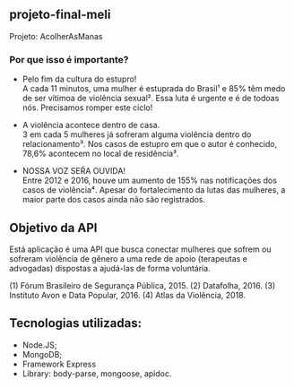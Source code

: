 ## projeto-final-meli
Projeto: AcolherAsManas<br/>

### Por que isso é importante?

- Pelo fim da cultura do estupro!<br/>
A cada 11 minutos, uma mulher é estuprada do Brasil¹ e 85% têm medo de ser vítimoa de violência sexual². Essa luta é urgente e é de todoas nós. Precisamos romper este ciclo!

- A violência acontece dentro de casa. <br/>
3 em cada 5 mulheres já sofreram alguma violência dentro do relacionamento³. Nos casos de estupro em que o autor é conhecido, 78,6% acontecem no local de residência³.

- NOSSA VOZ SEŔA OUVIDA!<br/>
Entre 2012 e 2016, houve um aumento de 155% nas notificações dos casos de violência⁴. Apesar do fortalecimento da lutas das mulheres, a maior parte dos casos ainda não são registrados.

## Objetivo da API
Está aplicação é uma API que busca conectar  mulheres que sofrem ou sofreram violência de gênero a uma rede de apoio (terapeutas e advogadas) dispostas a ajudá-las de forma voluntária.

(1) Fórum Brasileiro de Segurança Pública, 2015. (2) Datafolha, 2016. (3) Instituto Avon e Data Popular, 2016. (4) Atlas da Violência, 2018.


## Tecnologias utilizadas:
- Node.JS;
- MongoDB;
- Framework Express 
- Library: body-parse, mongoose, apidoc.